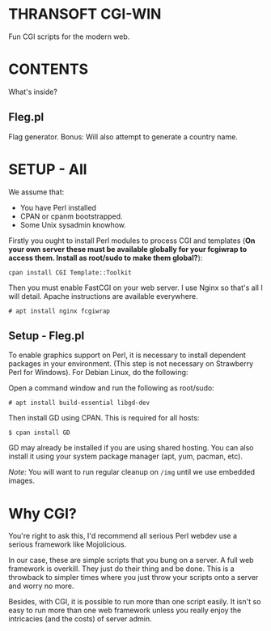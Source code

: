 THRANSOFT CGI-WIN
=========================
Fun CGI scripts for the modern web.

# CONTENTS
What's inside?

## Fleg.pl
Flag generator. Bonus: Will also attempt to generate a country name.

# SETUP - All
We assume that:
* You have Perl installed
* CPAN or cpanm bootstrapped.
* Some Unix sysadmin knowhow.

Firstly you ought to install Perl modules to process CGI and templates (**On your own server these must be available globally for your fcgiwrap to access them. Install as root/sudo to make them global?**):

`cpan install CGI Template::Toolkit`

Then you must enable FastCGI on your web server. I use Nginx so that's all I will detail. Apache instructions are available everywhere.

```
# apt install nginx fcgiwrap
```

## Setup - Fleg.pl
To enable graphics support on Perl, it is necessary to install dependent packages in your environment. (This step is not necessary on Strawberry Perl for Windows). For Debian Linux, do the following:

Open a command window and run the following as root/sudo:
```
# apt install build-essential libgd-dev
```

Then install GD using CPAN. This is required for all hosts:

```
$ cpan install GD
```

GD may already be installed if you are using shared hosting. You can also install it using your system package manager (apt, yum, pacman, etc).

*Note:* You will want to run regular cleanup on `/img` until we use embedded images.

# Why CGI?
You're right to ask this, I'd recommend all serious Perl webdev use a serious framework like Mojolicious.

In our case, these are simple scripts that you bung on a server. A full web framework is overkill. They just do their thing and be done. This is a throwback to simpler times where you just throw your scripts onto a server and worry no more.

Besides, with CGI, it is possible to run more than one script easily. It isn't so easy to run more than one web framework unless you really enjoy the intricacies (and the costs) of server admin.
